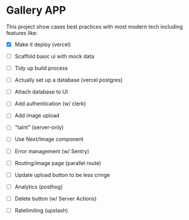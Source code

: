 # Gallery APP
This project show cases best practices with most modern tech including features like:

   - [x] Make it deploy (vercel)
   - [ ] Scaffold basic ui with mock data
   - [ ] Tidy up build process
   - [ ] Actually set up a database (vercel postgres)
   - [ ] Attach database to UI
   - [ ] Add authentication (w/ clerk)
   - [ ] Add image upload
   - [ ] "taint" (server-only)
   - [ ] Use Next/Image component
   - [ ] Error management (w/ Sentry)
   - [ ] Routing/image page (parallel route)
   - [ ] Update upload button to be less cringe
   - [ ] Analytics (posthog)
   - [ ] Delete button (w/ Server Actions)
   - [ ] Ratelimiting (upstash)


